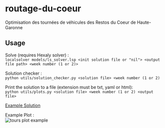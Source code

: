# routage-du-coeur
Optimisation des tournées de véhicules des Restos du Coeur de Haute-Garonne

## Usage

Solve (requires Hexaly solver) :  
```localsolver models/ls_solver.lsp <init solution file or "nil"> <output file path> <week number (1 or 2)>```

Solution checker :  
```python utils/solution_checker.py <solution file> <week number (1 or 2)```

Print the solution to a file (extension must be txt, yaml or html):  
```python utils/plots.py <solution file> <week number (1 or 2) <output file>```

[Example Solution](solutions/week_1.yaml)  
  
Example Plot :  
![tours plot example](solutions/tours.jpg)